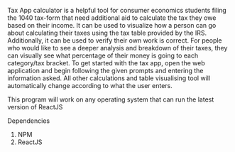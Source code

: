 Tax App calculator is a helpful tool for consumer economics students filing the 1040 tax-form that need additional aid to calculate the tax they owe based on their income. 
It can be used to visualize how a person can go about calculating their taxes using the tax table provided by the IRS. 
Additionally, it can be used to verify their own work is correct. 
For people who would like to see a deeper analysis and breakdown of their taxes, they can visually see what percentage of their money is going to each category/tax bracket. 
To get started with the tax app, open the web application and begin following the given prompts and entering the information asked.
All other calculations and table visualising tool will automatically change according to what the user enters. 

This program will work on any operating system that can run the latest version of ReactJS

Dependencies
1. NPM
2. ReactJS
